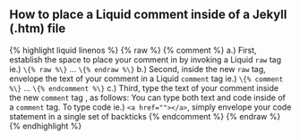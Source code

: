 ## How to place a Liquid comment inside of a Jekyll (.htm) file

{% highlight liquid linenos %}
{% raw %}
{% comment %}
a.) First, establish the space to place your comment in by invoking a Liquid `raw` tag ie.) `\{% raw %\}` ... `\{% endraw %\}`
b.) Second, inside the new `raw` tag, envelope the text of your comment in a Liquid `comment` tag ie.) `\{% comment %\}` ... `\{% endcomment %\}`
c.) Third, type the text of your comment inside the new `comment` tag , as follows:
You can type both text and code inside of a `comment` tag.
To type code ie.) `<a href=""></a>`, simply envelope your code statement in a single set of backticks
{% endcomment %}
{% endraw %}
{% endhighlight %}
